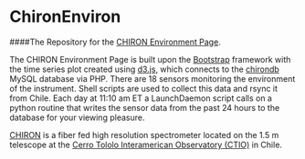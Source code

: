 # ChironEnviron
####The Repository for the [CHIRON Environment Page](http://chiron.astro.yale.edu/environment). 

The CHIRON Environment Page is built upon the [Bootstrap](http://getbootstrap.com) framework with the time series plot created using [d3.js](http://d3js.org), which connects to the [chirondb](https://github.com/mattgiguere/chirondb) MySQL database via PHP.
There are 18 sensors monitoring the environment of the instrument. Shell
scripts are used to collect this data and rsync it from Chile. Each
day at 11:10 am ET a LaunchDaemon script calls on a
python routine that writes the sensor data from the past 24 hours
to the database for your viewing pleasure.

[CHIRON](http://www.ctio.noao.edu/noao/content/CHIRON)
is a fiber fed high resolution spectrometer located
on the 1.5 m telescope at the 
[Cerro Tololo Interamerican Observatory (CTIO)](http://www.ctio.noao.edu/noao/) 
in Chile.

